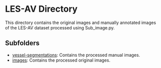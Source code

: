# LES-AV Directory

This directory contains the original images and manually annotated images of the LES-AV dataset processed using Sub_image.py.

## Subfolders

- [vessel-segmentations](./vessel-segmentations/): Contains the processed manual images.
- [images](./images/): Contains the processed original images.